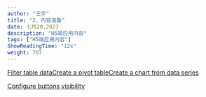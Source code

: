 ```yaml
---
author: "王宇"
title: "2、内容准备"
date: 七月20,2023
description: "H5端应用内容"
tags: ["H5端应用内容"]
ShowReadingTime: "12s"
weight: 707
---
```

[Filter table data](#)[Create a pivot table](#)[Create a chart from data series](#)

[Configure buttons visibility](/users/tfac-settings.action)